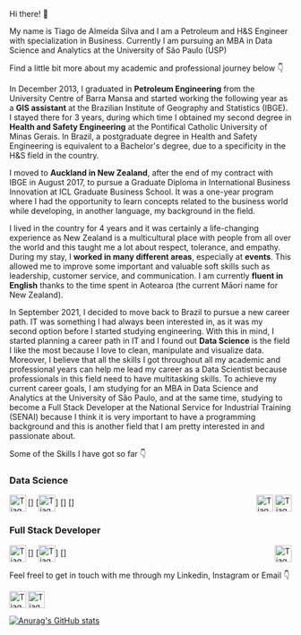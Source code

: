 Hi there! 👋

My name is Tiago de Almeida Silva and I am a Petroleum and H&S Engineer with specialization in Business. Currently I am pursuing an MBA in Data Science and Analytics at the University of São Paulo (USP)

Find a little bit more about my academic and professional journey below 👇


In December 2013, I graduated in <b>Petroleum Engineering</b> from the University Centre of Barra Mansa and started working the following year as a <b>GIS assistant</b> at the Brazilian Institute of Geography and Statistics (IBGE). I stayed there for 3 years, during which time I obtained my second degree in <b>Health and Safety Engineering</b> at the Pontifical Catholic University of Minas Gerais. In Brazil, a postgraduate degree in Health and Safety Engineering is equivalent to a Bachelor's degree, due to a specificity in the H&S field in the country.

I moved to <b>Auckland in New Zealand</b>, after the end of my contract with IBGE in August 2017, to pursue a </b>Graduate Diploma in International Business Innovation</b> at ICL Graduate Business School. It was a one-year program where I had the opportunity to learn concepts related to the business world while developing, in another language, my background in the field.

I lived in the country for 4 years and it was certainly a life-changing experience as New Zealand is a multicultural place with people from all over the world and this taught me a lot about respect, tolerance, and empathy. During my stay, I <b>worked in many different areas</b>, especially at <b>events</b>. This allowed me to improve some important and valuable soft skills such as leadership, customer service, and communication. I am currently <b>fluent in English</b> thanks to the time spent in Aotearoa (the current Māori name for New Zealand).

In September 2021, I decided to move back to Brazil to pursue a new career path. IT was something I had always been interested in, as it was my second option before I started studying engineering. With this in mind, I started planning a career path in IT and I found out <b>Data Science</B> is the field I like the most because I love to clean, manipulate and visualize data. Moreover, I believe that all the skills I got throughout all my academic and professional years can help me lead my career as a Data Scientist because professionals in this field need to have multitasking skills. To achieve my current career goals, I am studying for an MBA in Data Science and Analytics at the University of São Paulo, and at the same time, studying to become a Full Stack Developer at the National Service for Industrial Training (SENAI) because I think it is very important to have a programming background and this is another field that I am pretty interested in and passionate about.

Some of the Skills I have got so far 👇

<h3>Data Science</h3>

[<img scr="https://cdn-icons-png.flaticon.com/512/2103/2103665.png" align="left" alt="Tiago de Almeida-R" width="30px">]
[<img scr="https://cdn-icons-png.flaticon.com/512/5968/5968350.png" align="center" alt="Tiago de Almeida-Py" width="30px">]
[<img scr="https://cdn-icons-png.flaticon.com/512/2772/2772128.png" align="right" alt="Tiago de Almeida-sql" width="30px">]
[<img scr="https://cdn-icons.flaticon.com/png/512/4494/premium/4494740.png?token=exp=1645633459~hmac=07bd998a21536e592fd9e678bd36aa36" align="right" alt="Tiago de Almeida-git" width="30px">]

<h3>Full Stack Developer</h3>

[<img scr="https://cdn-icons-png.flaticon.com/512/888/888859.pngg" align="left" alt="Tiago de Almeida-html" width="30px">]
[<img scr="https://cdn-icons-png.flaticon.com/512/919/919826.png" align="center" alt="Tiago de Almeida-css" width="30px">]
[<img scr="https://cdn-icons-png.flaticon.com/512/5968/5968292.png" align="right" alt="Tiago de Almeida-js" width="30px">]



Feel freel to get in touch with me through my Linkedin, Instagram or Email 👇

[<img scr="https://cdn-icons.flaticon.com/png/512/3536/premium/3536505.png?token=exp=1645632182~hmac=495f919c9b604b9fefed2f84e5f16777" align="left" alt="Tiago de Almeida-lk" width="30px">][linkedin]

[linkedin]:https://www.linkedin.com/in/tiagodeas/

[<img scr="https://cdn-icons-png.flaticon.com/512/1409/1409946.png" align="center" alt="Tiago de Almeida-ig" width="30px">][Instagram]

[Instagram]:https://www.instagram.com/tiago.deas/

[![Anurag's GitHub stats](https://github-readme-stats.vercel.app/api?username=tiago-deas&count_private=true&show_icons=true&theme=merko&layout=compact)](https://github.com/anuraghazra/github-readme-stats)

